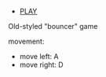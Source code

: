- [PLAY](https://aureliagorzna.github.io/Bouncer/)

Old-styled "bouncer" game

movement:
- move left: A
- move right: D
